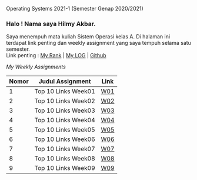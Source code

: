 Operating Systems 2021-1 (Semester Genap 2020/2021)

###  Halo ! Nama saya **Hilmy Akbar**.
Saya menempuh mata kuliah Sistem Operasi kelas A. Di halaman ini terdapat link penting dan weekly assignment yang saya tempuh selama satu semester.
<br>
Link penting :
[My Rank](https://hilmy34.github.io/os211/TXT/myrank.txt) | [My LOG](https://hilmy34.github.io/os211/TXT/mylog.txt) | [Github](https://github.com/hilmy34/os211)
<br>  

_My Weekly Assignments_

Nomor | Judul Assignment | Link
----- | ----- | -----
1 | Top 10 Links Week01| [W01](https://hilmy34.github.io/os211/W01/)
2 | Top 10 Links Week02| [W02](https://hilmy34.github.io/os211/W02/)
3 | Top 10 Links Week03| [W03](https://hilmy34.github.io/os211/W03/)
4 | Top 10 Links Week04| [W04](https://hilmy34.github.io/os211/W04/)
5 | Top 10 Links Week05| [W05](https://hilmy34.github.io/os211/W05/)
6 | Top 10 Links Week06| [W06](https://hilmy34.github.io/os211/W06/)
7 | Top 10 Links Week07| [W07](https://hilmy34.github.io/os211/W07/)
8 | Top 10 Links Week08| [W08](https://hilmy34.github.io/os211/W08/)
9 | Top 10 Links Week09| [W09](https://hilmy34.github.io/os211/W09/)
